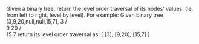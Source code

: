 Given a binary tree, return the level order traversal of its nodes' values. (ie, from left to right, level by level).
For example:
Given binary tree [3,9,20,null,null,15,7],
3
/ \
9 20
/ \
15 7
return its level order traversal as:
[
[3],
[9,20],
[15,7]
]